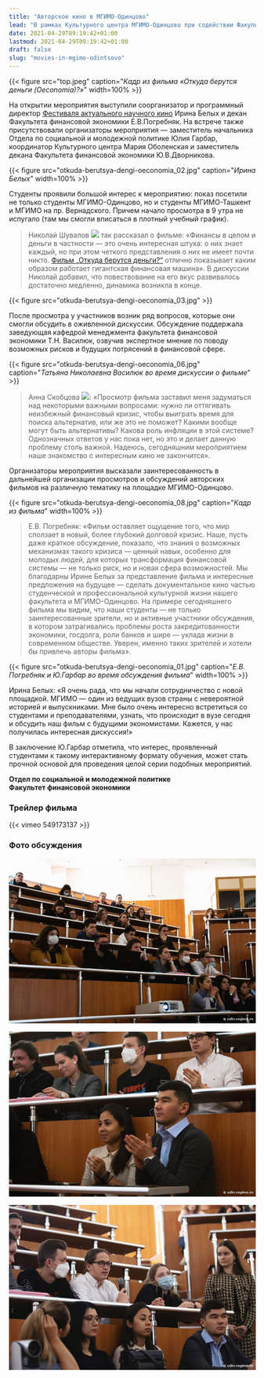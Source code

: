 ```yaml
---
title: "Авторское кино в МГИМО-Одинцово"
lead: "В рамках Культурного центра МГИМО-Одинцово при содействии Факультета финансовой экономики и организаторов Фестиваля актуального научного кино 20 апреля состоялся показ авторского фильма немецкого режиссера Кармен Лосманн «Откуда берутся деньги (Oeconomia)?»"
date: 2021-04-29T09:19:42+01:00
lastmod: 2021-04-29T09:19:42+01:00
draft: false
slug: "movies-in-mgimo-odintsovo"
---
```


[econ]: /program/undergrad/economics
[management]: /program/undergrad/management
[itmb]: /program/undergrad/itmb

{{< figure src="top.jpeg" caption="<em>Кадр из фильма «Откуда берутся деньги (Oeconomia)?»</em>" width=100% >}}

На открытии мероприятия выступили соорганизатор и программный директор [Фестиваля актуального научного кино](https://web.facebook.com/csffest/) Ирина Белых и декан Факультета финансовой экономики Е.В.Погребняк. На встрече также присутствовали организаторы мероприятия — заместитель начальника Отдела по социальной и молодежной политике Юлия Гарбар, координатор Культурного центра Мария Оболенская и заместитель декана Факультета финансовой экономики Ю.В.Дворникова.

{{< figure src="otkuda-berutsya-dengi-oeconomia_02.jpg" caption="<em>Ирина Белых</em>" width=100% >}}

Студенты проявили большой интерес к мероприятию: показ посетили не только студенты МГИМО-Одинцово, но и студенты МГИМО-Ташкент и МГИМО на пр. Вернадского.
Причем начало просмотра в 9 утра не испугало (там мы смогли вписаться в плотный учебный график).

> Николай Шувалов [![](https://img.shields.io/badge/ИТМБ-2022-blue)][itmb] так рассказал о фильме: «Финансы в целом и деньги в частности — это очень интересная штука: о них знает каждый, но при этом четкого представления о них не имеет почти никто. [Фильм „Откуда берутся деньги?“](https://dnk.csff.ru/films/view?id=113) отлично показывает каким образом работает гигантская финансовая машина». В дискуссии Николай добавил, что повествование на его вкус развивалось достаточно медленно, динамика возникла в конце.

{{< figure src="otkuda-berutsya-dengi-oeconomia_03.jpg" >}}

После просмотра у участников возник ряд вопросов, которые они смогли обсудить в оживленной дискуссии. Обсуждение поддержала заведующая кафедрой менеджмента факультета финансовой экономики Т.Н. Василюк, озвучив экспертное мнение по поводу возможных рисков и будущих потрясений в финансовой сфере.

{{< figure src="otkuda-berutsya-dengi-oeconomia_06.jpg" caption="<em>Татьяна Николаевна Василюк во время дискуссии о фильме</em>" >}}

> Анна Скобцова [![](https://img.shields.io/badge/ФМ-2024-blue)][management]: «Просмотр фильма заставил меня задуматься над некоторыми важными вопросами: нужно ли оттягивать неизбежный финансовый кризис, чтобы выиграть время для поиска альтернатив, или же это не поможет? Какими вообще могут быть альтернативы? Какова роль инфляции в этой системе? Однозначных ответов у нас пока нет, но это и делает данную проблему столь важной. Надеюсь, сегодняшним мероприятием наше знакомство с интересным кино не закончится».

Организаторы мероприятия высказали заинтересованность в дальнейшей организации просмотров и обсуждений авторских фильмов на различную тематику на площадке МГИМО-Одинцово.

{{< figure src="otkuda-berutsya-dengi-oeconomia_08.jpg" caption="<em>Кадр из фильма</em>" width=100% >}}

> Е.В. Погребняк: «Фильм оставляет ощущение того, что мир сползает в новый, более глубокий долговой кризис. Наше, пусть даже краткое обсуждение, показало, что знания о возможных механизмах такого кризиса — ценный навык, особенно для молодых людей, для которых трансформация финансовой системы — не только риск, но и новая сфера возможностей. Мы благодарны Ирине Белых за представление фильма и интересные предложения на будущее — сделать документальное кино частью студенческой и профессиональной культурной жизни нашего факультета и МГИМО-Одинцово. На примере сегодняшнего фильма мы видим, что наши студенты — не только заинтересованные зрители, но и активные участники обсуждения, в котором затрагивались проблемы роста закредитованности экономики, госдолга, роли банков и шире — уклада жизни в современном обществе. Уверен, именно таких зрителей и хотели бы привлечь авторы фильма».

{{< figure src="otkuda-berutsya-dengi-oeconomia_01.jpg" caption="<em>Е.В. Погребняк и Ю.Гарбар во время обсуждения фильма</em>" width=100% >}}

Ирина Белых: «Я очень рада, что мы начали сотрудничество с новой площадкой. МГИМО — один из ведущих вузов страны с невероятной историей и выпускниками. Мне было очень интересно встретиться со студентами и преподавателями, узнать, что происходит в вузе сегодня и обсудить наш фильм с будущими экономистами. Кажется, у нас получилась интересная дискуссия!»

В заключение Ю.Гарбар отметила, что интерес, проявленный студентами к такому интерактивному формату обучения, может стать прочной основой для проведения целой серии подобных мероприятий.

**Отдел по социальной и молодежной политике**  
**Факультет финансовой экономики**

### Трейлер фильма

{{< vimeo 549173137 >}}

### Фото обсуждения

![Фото 5](otkuda-berutsya-dengi-oeconomia_05.jpg)

![Фото 7](otkuda-berutsya-dengi-oeconomia_07.jpg)

![Фото 9](otkuda-berutsya-dengi-oeconomia_09.jpg)
